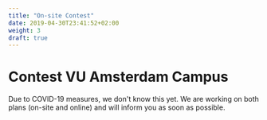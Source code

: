 ```yaml
---
title: "On-site Contest"
date: 2019-04-30T23:41:52+02:00
weight: 3
draft: true
---
```


# Contest VU Amsterdam Campus

Due to COVID-19 measures, we don't know this yet. We are working on both plans (on-site and online) and will inform you as soon as possible.
